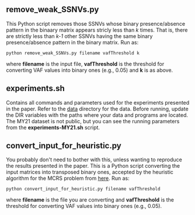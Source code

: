 ## remove_weak_SSNVs.py

This Python script removes those SSNVs whose binary presence/absence pattern in the binaary matrix appears stricly less than *k* times. That is, there are strictly less than *k-1* other SSNVs having the same binary presence/absence pattern in the binary matrix. Run as:

	python remove_weak_SSNVs.py filename vafThreshold k
  
where **filename** is the input file, **vafThreshold** is the threshold for converting VAF values into binary ones (e.g., 0.05) and **k** is as above.

## experiments.sh
Contains all commands and parameters used for the experiments presented in the paper. Refer to the [data](https://github.com/zhero9/MIPUP/tree/master/data) directory for the data. Before running, update the DIR variables with the paths where your data and programs are located. The MY21 dataset is not public, but you can see the running parameters from the **experiments-MY21.sh** script.

## convert_input_for_heuristic.py
You probably don't need to bother with this, unless wanting to reproduce the results presented in the paper. This is a Python script converting the input matrices into transposed binary ones, accepted by the heuristic algorithm for the MCRS problem from [here](https://github.com/alexandrutomescu/MixedPerfectPhylogeny). Run as: 

	python convert_input_for_heuristic.py filename vafThreshold
  
where **filename** is the file you are converting and **vafThreshold** is the threshold for converting VAF values into binary ones (e.g., 0.05).



